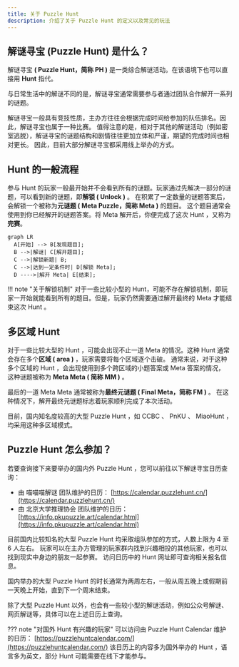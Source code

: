```yaml
---
title: 关于 Puzzle Hunt
description: 介绍了关于 Puzzle Hunt 的定义以及常见的玩法
---
```


## 解谜寻宝 (Puzzle Hunt) 是什么？

解谜寻宝 **( Puzzle Hunt，简称 PH )** 是一类综合解谜活动。在该语境下也可以直接用 **Hunt** 指代。

与日常生活中的解谜不同的是，解谜寻宝通常需要参与者通过团队合作解开一系列的谜题。

解谜寻宝一般具有竞技性质，主办方往往会根据完成时间给参加的队伍排名。因此，解谜寻宝也属于一种比赛。
值得注意的是，相对于其他的解谜活动（例如密室逃脱），解谜寻宝的谜题结构和剧情往往更加立体和严谨，期望的完成时间也相对更长。
因此，目前大部分解谜寻宝都采用线上举办的方式。

## Hunt 的一般流程

参与 Hunt 的玩家一般最开始并不会看到所有的谜题。玩家通过先解决一部分的谜题，可以看到新的谜题，即**解锁 ( Unlock )** 。
在积累了一定数量的谜题答案后，会解锁一个被称为**元谜题 ( Meta Puzzle，简称 Meta )** 的题目。
这个题目通常会使用到你已经解开的谜题答案。将 Meta 解开后，你便完成了这次 Hunt ，又称为**完赛**。

``` mermaid
graph LR
  A[开始] --> B[发现题目];
  B -->|解谜| C[解开题目];
  C -->|解锁新题| B;
  C -->|达到一定条件时| D[解锁 Meta];
  D ---->|解开 Meta| E[结束];
```

!!! note "关于解锁机制"
    对于一些比较小型的 Hunt，可能不存在解锁机制，即玩家一开始就能看到所有的题目。但是，玩家仍然需要通过解开最终的 Meta 才能结束这次 Hunt 。

## 多区域 Hunt

对于一些比较大型的 Hunt ，可能会出现不止一道 Meta 的情况。这种 Hunt 通常会存在多个**区域 ( area )** ，玩家需要将每个区域逐个击破。
通常来说，对于这种多个区域的 Hunt ，会出现使用到多个跨区域的小题答案或 Meta 答案的情况，
这种谜题被称为 **Meta Meta ( 简称 MM )** 。

最后的一道 Meta Meta 通常被称为**最终元谜题 ( Final Meta，简称 FM )** 。
在这种情况下，解开最终元谜题标志着玩家顺利完成了本次活动。

目前，国内知名度较高的大型 Puzzle Hunt ，如 CCBC 、 PnKU 、 MiaoHunt ，均采用这种多区域模式。

## Puzzle Hunt 怎么参加？

若要查询接下来要举办的国内外 Puzzle Hunt ，您可以前往以下解谜寻宝日历查询：

- 由 喵喵喵解谜 团队维护的日历： [https://calendar.puzzlehunt.cn/](https://calendar.puzzlehunt.cn/)
- 由 北京大学推理协会 团队维护的日历： [https://info.pkupuzzle.art/calendar.html](https://info.pkupuzzle.art/calendar.html)

目前国内比较知名的大型 Puzzle Hunt 均采取组队参加的方式，人数上限为 4 至 6 人左右。
玩家可以在主办方管理的玩家群内找到兴趣相投的其他玩家，也可以找到现实中身边的朋友一起参赛。
访问日历中的 Hunt 网址即可查询相关报名信息。

国内举办的大型 Puzzle Hunt 的时长通常为两周左右，一般从周五晚上或假期前一天晚上开始，直到下一个周末结束。

除了大型 Puzzle Hunt 以外，也会有一些较小型的解谜活动，例如公众号解谜、网页解谜等，具体可以在上述日历上查询。

??? note "对国外 Hunt 有兴趣的玩家"
    可以访问由 Puzzle Hunt Calendar 维护的日历： [https://puzzlehuntcalendar.com/](https://puzzlehuntcalendar.com/)
    该日历上的内容多为国外举办的 Hunt ，语言多为英文，部分 Hunt 可能需要在线下才能参与。
